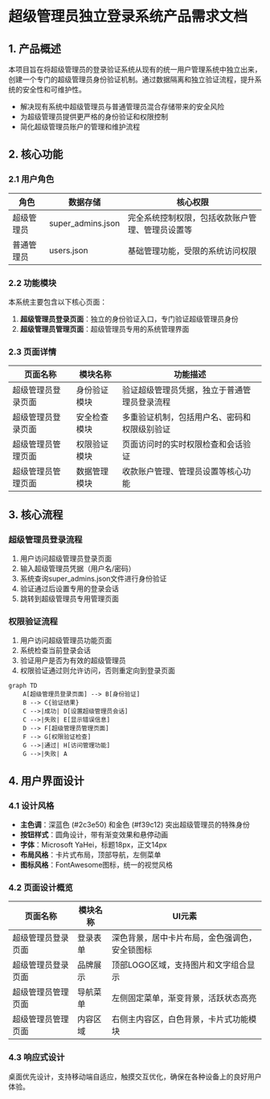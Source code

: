 # 超级管理员独立登录系统产品需求文档

## 1. 产品概述

本项目旨在将超级管理员的登录验证系统从现有的统一用户管理系统中独立出来，创建一个专门的超级管理员身份验证机制。通过数据隔离和独立验证流程，提升系统的安全性和可维护性。

- 解决现有系统中超级管理员与普通管理员混合存储带来的安全风险
- 为超级管理员提供更严格的身份验证和权限控制
- 简化超级管理员账户的管理和维护流程

## 2. 核心功能

### 2.1 用户角色

| 角色 | 数据存储 | 核心权限 |
|------|----------|----------|
| 超级管理员 | super_admins.json | 完全系统控制权限，包括收款账户管理、管理员设置等 |
| 普通管理员 | users.json | 基础管理功能，受限的系统访问权限 |

### 2.2 功能模块

本系统主要包含以下核心页面：
1. **超级管理员登录页面**：独立的身份验证入口，专门验证超级管理员身份
2. **超级管理员管理页面**：超级管理员专用的系统管理界面

### 2.3 页面详情

| 页面名称 | 模块名称 | 功能描述 |
|----------|----------|----------|
| 超级管理员登录页面 | 身份验证模块 | 验证超级管理员凭据，独立于普通管理员登录流程 |
| 超级管理员登录页面 | 安全检查模块 | 多重验证机制，包括用户名、密码和权限级别验证 |
| 超级管理员管理页面 | 权限验证模块 | 页面访问时的实时权限检查和会话验证 |
| 超级管理员管理页面 | 数据管理模块 | 收款账户管理、管理员设置等核心功能 |

## 3. 核心流程

### 超级管理员登录流程
1. 用户访问超级管理员登录页面
2. 输入超级管理员凭据（用户名/密码）
3. 系统查询super_admins.json文件进行身份验证
4. 验证通过后设置专用的登录会话
5. 跳转到超级管理员专用管理页面

### 权限验证流程
1. 用户访问超级管理员功能页面
2. 系统检查当前登录会话
3. 验证用户是否为有效的超级管理员
4. 权限验证通过则允许访问，否则重定向到登录页面

```mermaid
graph TD
    A[超级管理员登录页面] --> B[身份验证]
    B --> C{验证结果}
    C -->|成功| D[设置超级管理员会话]
    C -->|失败| E[显示错误信息]
    D --> F[超级管理员管理页面]
    F --> G[权限验证检查]
    G -->|通过| H[访问管理功能]
    G -->|失败| A
```

## 4. 用户界面设计

### 4.1 设计风格
- **主色调**：深蓝色 (#2c3e50) 和金色 (#f39c12) 突出超级管理员的特殊身份
- **按钮样式**：圆角设计，带有渐变效果和悬停动画
- **字体**：Microsoft YaHei，标题18px，正文14px
- **布局风格**：卡片式布局，顶部导航，左侧菜单
- **图标风格**：FontAwesome图标，统一的视觉风格

### 4.2 页面设计概览

| 页面名称 | 模块名称 | UI元素 |
|----------|----------|---------|
| 超级管理员登录页面 | 登录表单 | 深色背景，居中卡片布局，金色强调色，安全锁图标 |
| 超级管理员登录页面 | 品牌展示 | 顶部LOGO区域，支持图片和文字组合显示 |
| 超级管理员管理页面 | 导航菜单 | 左侧固定菜单，渐变背景，活跃状态高亮 |
| 超级管理员管理页面 | 内容区域 | 右侧主内容区，白色背景，卡片式功能模块 |

### 4.3 响应式设计
桌面优先设计，支持移动端自适应，触摸交互优化，确保在各种设备上的良好用户体验。